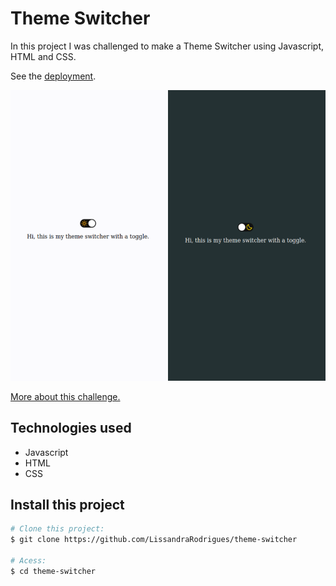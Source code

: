 # Theme Switcher

In this project I was challenged to make a Theme Switcher using Javascript, HTML and CSS. 

See the <a href="https://lissandrarodrigues.github.io/theme-switcher/"> deployment</a>.

<img src="theme-switcher.png"/>

<a href="https://app.rocketseat.com.br/discover/challenges/theme-switcher"> More about this challenge. </a>

## Technologies used

- Javascript
- HTML
- CSS

## Install this project 

```bash
# Clone this project:
$ git clone https://github.com/LissandraRodrigues/theme-switcher

# Acess:
$ cd theme-switcher 
```
